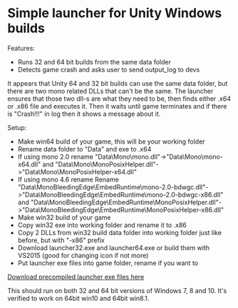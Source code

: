 # Simple launcher for Unity Windows builds

Features:
  * Runs 32 and 64 bit builds from the same data folder
  * Detects game crash and asks user to send output_log to devs

It appears that Unity 64 and 32 bit builds can use the same data folder, but there are two mono related DLLs that can't be the same. The launcher ensures that those two dll-s are what they need to be, then finds either .x64 or .x86 file and executes it. Then it waits until game terminates and if there is "Crash!!!" in log then it shows a message about it.

Setup:
  * Make win64 build of your game, this will be your working folder
  * Rename data folder to "Data" and exe to <dontcare>.x64
  * If using mono 2.0 rename "Data\Mono\mono.dll"->"Data\Mono\mono-x64.dll" and "Data\Mono\MonoPosixHelper.dll"->"Data\Mono\MonoPosixHelper-x64.dll"
  * If using mono 4.6 rename Rename "Data\MonoBleedingEdge\EmbedRuntime\mono-2.0-bdwgc.dll"->"Data\MonoBleedingEdge\EmbedRuntime\mono-2.0-bdwgc-x86.dll" and "Data\MonoBleedingEdge\EmbedRuntime\MonoPosixHelper.dll"->"Data\MonoBleedingEdge\EmbedRuntime\MonoPosixHelper-x86.dll"
  * Make win32 build of your game
  * Copy win32 exe into working folder and rename it to <dontcare>.x86
  * Copy 2 DLLs from win32 build data folder into working folder just like before, but with "-x86" prefix
  * Download launcher32.exe and launcher64.exe or build them with VS2015 (good for changing icon if not more)
  * Put launcher exe files into game folder, rename if you want to

[Download precompiled launcher exe files here](http://shuugames.com/download/ulauncher_0_1.zip)


This should run on both 32 and 64 bit versions of Windows 7, 8 and 10. It's verified to work on 64bit win10 and 64bit win8.1.
